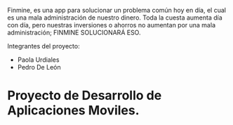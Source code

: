 Finmine, es una app para solucionar un problema común hoy en día, el cual es una mala administración de nuestro dinero. Toda la cuesta aumenta día con día, pero nuestras inversiones o ahorros no aumentan por una mala administración; FINMINE SOLUCIONARÁ ESO.

Integrantes del proyecto:
- Paola Urdiales
- Pedro De León

# Proyecto de Desarrollo de Aplicaciones Moviles.
